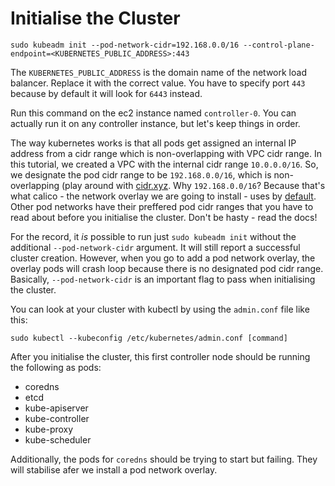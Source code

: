 # Initialise the Cluster
```
sudo kubeadm init --pod-network-cidr=192.168.0.0/16 --control-plane-endpoint=<KUBERNETES_PUBLIC_ADDRESS>:443
```

The `KUBERNETES_PUBLIC_ADDRESS` is the domain name of the network load balancer. Replace it with the correct value. You have to specify port `443` because by default it will look for `6443` instead.

Run this command on the ec2 instance named `controller-0`. You can actually run it on any controller instance, but let's keep things in order.

The way kubernetes works is that all pods get assigned an internal IP address from a cidr range which is non-overlapping with VPC cidr range. In this tutorial, we created a VPC with the internal cidr range `10.0.0.0/16`. So, we designate the pod cidr range to be `192.168.0.0/16`, which is non-overlapping (play around with [cidr.xyz](https://cidr.xyz/). Why `192.168.0.0/16`? Because that's what calico - the network overlay we are going to install - uses by [default](https://projectcalico.docs.tigera.io/getting-started/kubernetes/quickstart). Other pod networks have their preffered pod cidr ranges that you have to read about before you initialise the cluster. Don't be hasty - read the docs!

For the record, it _is_ possible to run just `sudo kubeadm init` without the additional `--pod-network-cidr` argument. It will still report a successful cluster creation. However, when you go to add a pod network overlay, the overlay pods will crash loop because there is no designated pod cidr range. Basically, `--pod-network-cidr` is an important flag to pass when initialising the cluster.

You can look at your cluster with kubectl by using the `admin.conf` file like this:
```
sudo kubectl --kubeconfig /etc/kubernetes/admin.conf [command]
```

After you initialise the cluster, this first controller node should be running the following as pods:
- coredns
- etcd
- kube-apiserver
- kube-controller
- kube-proxy
- kube-scheduler

Additionally, the pods for `coredns` should be trying to start but failing. They will stabilise afer we install a pod network overlay.
